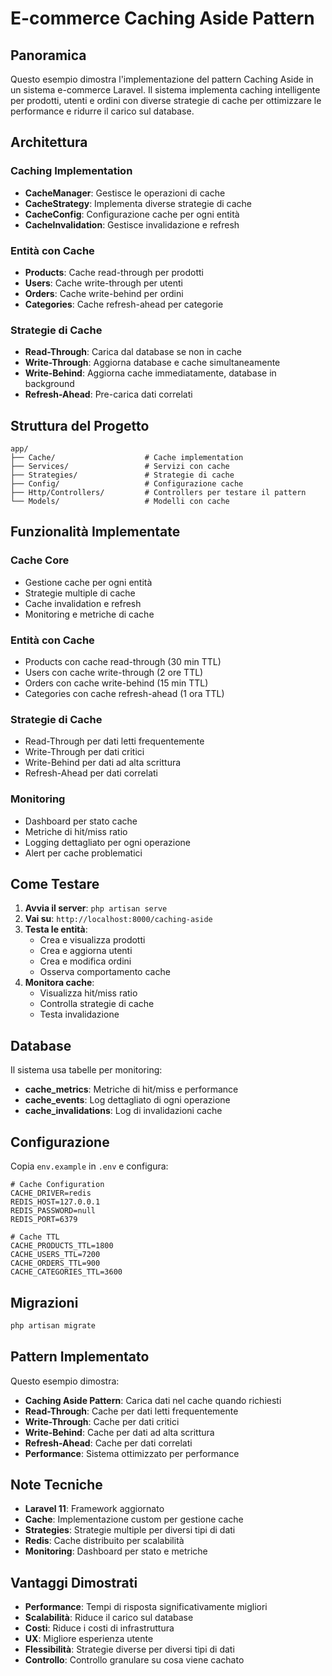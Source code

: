 # E-commerce Caching Aside Pattern

## Panoramica

Questo esempio dimostra l'implementazione del pattern Caching Aside in un sistema e-commerce Laravel. Il sistema implementa caching intelligente per prodotti, utenti e ordini con diverse strategie di cache per ottimizzare le performance e ridurre il carico sul database.

## Architettura

### Caching Implementation
- **CacheManager**: Gestisce le operazioni di cache
- **CacheStrategy**: Implementa diverse strategie di cache
- **CacheConfig**: Configurazione cache per ogni entità
- **CacheInvalidation**: Gestisce invalidazione e refresh

### Entità con Cache
- **Products**: Cache read-through per prodotti
- **Users**: Cache write-through per utenti
- **Orders**: Cache write-behind per ordini
- **Categories**: Cache refresh-ahead per categorie

### Strategie di Cache
- **Read-Through**: Carica dal database se non in cache
- **Write-Through**: Aggiorna database e cache simultaneamente
- **Write-Behind**: Aggiorna cache immediatamente, database in background
- **Refresh-Ahead**: Pre-carica dati correlati

## Struttura del Progetto

```
app/
├── Cache/                    # Cache implementation
├── Services/                 # Servizi con cache
├── Strategies/               # Strategie di cache
├── Config/                   # Configurazione cache
├── Http/Controllers/         # Controllers per testare il pattern
└── Models/                   # Modelli con cache
```

## Funzionalità Implementate

### Cache Core
-  Gestione cache per ogni entità
-  Strategie multiple di cache
-  Cache invalidation e refresh
-  Monitoring e metriche di cache

### Entità con Cache
-  Products con cache read-through (30 min TTL)
-  Users con cache write-through (2 ore TTL)
-  Orders con cache write-behind (15 min TTL)
-  Categories con cache refresh-ahead (1 ora TTL)

### Strategie di Cache
-  Read-Through per dati letti frequentemente
-  Write-Through per dati critici
-  Write-Behind per dati ad alta scrittura
-  Refresh-Ahead per dati correlati

### Monitoring
-  Dashboard per stato cache
-  Metriche di hit/miss ratio
-  Logging dettagliato per ogni operazione
-  Alert per cache problematici

## Come Testare

1. **Avvia il server**: `php artisan serve`
2. **Vai su**: `http://localhost:8000/caching-aside`
3. **Testa le entità**:
   - Crea e visualizza prodotti
   - Crea e aggiorna utenti
   - Crea e modifica ordini
   - Osserva comportamento cache
4. **Monitora cache**:
   - Visualizza hit/miss ratio
   - Controlla strategie di cache
   - Testa invalidazione

## Database

Il sistema usa tabelle per monitoring:
- **cache_metrics**: Metriche di hit/miss e performance
- **cache_events**: Log dettagliato di ogni operazione
- **cache_invalidations**: Log di invalidazioni cache

## Configurazione

Copia `env.example` in `.env` e configura:

```env
# Cache Configuration
CACHE_DRIVER=redis
REDIS_HOST=127.0.0.1
REDIS_PASSWORD=null
REDIS_PORT=6379

# Cache TTL
CACHE_PRODUCTS_TTL=1800
CACHE_USERS_TTL=7200
CACHE_ORDERS_TTL=900
CACHE_CATEGORIES_TTL=3600
```

## Migrazioni

```bash
php artisan migrate
```

## Pattern Implementato

Questo esempio dimostra:
- **Caching Aside Pattern**: Carica dati nel cache quando richiesti
- **Read-Through**: Cache per dati letti frequentemente
- **Write-Through**: Cache per dati critici
- **Write-Behind**: Cache per dati ad alta scrittura
- **Refresh-Ahead**: Cache per dati correlati
- **Performance**: Sistema ottimizzato per performance

## Note Tecniche

- **Laravel 11**: Framework aggiornato
- **Cache**: Implementazione custom per gestione cache
- **Strategies**: Strategie multiple per diversi tipi di dati
- **Redis**: Cache distribuito per scalabilità
- **Monitoring**: Dashboard per stato e metriche

## Vantaggi Dimostrati

- **Performance**: Tempi di risposta significativamente migliori
- **Scalabilità**: Riduce il carico sul database
- **Costi**: Riduce i costi di infrastruttura
- **UX**: Migliore esperienza utente
- **Flessibilità**: Strategie diverse per diversi tipi di dati
- **Controllo**: Controllo granulare su cosa viene cachato
